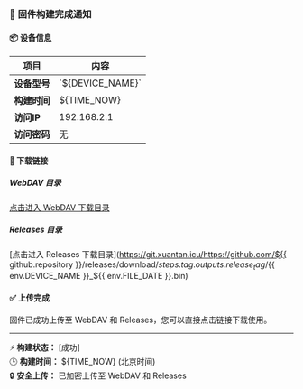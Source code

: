 ### 🚀 **固件构建完成通知**

#### 📦 **设备信息**
| 项目       | 内容         |
|------------|--------------|
| **设备型号** | \`${DEVICE_NAME}\` |
| **构建时间** | ${TIME_NOW}  |
| **访问IP**   | 192.168.2.1  |
| **访问密码** | 无           |

#### 🔗 **下载链接**

##### **WebDAV 目录**
[点击进入 WebDAV 下载目录](${CLEAN_URL})

##### **Releases 目录**
[点击进入 Releases 下载目录](https://git.xuantan.icu/https://github.com/${{ github.repository }}/releases/download/${{ steps.tag.outputs.release_tag }}/${{ env.DEVICE_NAME }}_${{ env.FILE_DATE }}.bin)

#### ✅ **上传完成**
固件已成功上传至 WebDAV 和 Releases，您可以直接点击链接下载使用。

---

⚡ **构建状态：** [成功]  
🕒 **构建时间：** ${TIME_NOW} (北京时间)  
🔒 **安全上传：** 已加密上传至 WebDAV 和 Releases
